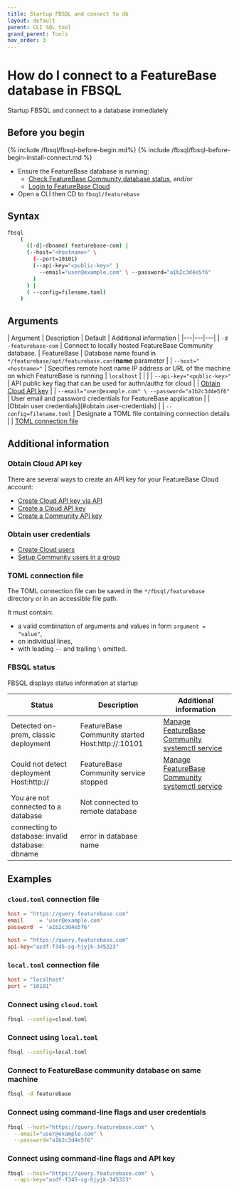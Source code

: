```yaml
---
title: Startup FBSQL and connect to db
layout: default
parent: CLI SQL tool
grand_parent: Tools
nav_order: 3
---
```


# How do I connect to a FeatureBase database in FBSQL

Startup FBSQL and connect to a database immediately

## Before you begin

{% include /fbsql/fbsql-before-begin.md%}
{% include /fbsql/fbsql-before-begin-install-connect.md %}
* Ensure the FeatureBase database is running:
  * [Check FeatureBase Community database status](/docs/community/com-config/com-config-service-fb-manage), and/or
  * [Login to FeatureBase Cloud](/docs/cloud/cloud-login)
* Open a CLI then CD to `fbsql/featurebase`

## Syntax

```sh
fbsql
    (
      ((-d|-dbname) featurebase-com) |
      (--host="<hostname>" \
        (--port=10101)
        (--api-key="<public-key>" |
          --email="user@example.com" \ --password="a1b2c3d4e5f6"
        )
      ) |
      ( --config=filename.toml)
    )
```

## Arguments

| Argument | Description | Default | Additional information |
|---|---|---|
| `-d`<br/>`-featurebase-com` | Connect to locally hosted FeatureBase Community database. | FeatureBase | Database name found in `*/featurebase/opt/featurebase.conf`**name** parameter |
| `--host="<hostname>"` | Specifies remote host name IP address or URL of the machine on which FeatureBase is running | `localhost` |  | |
| `--api-key="<public-key>"` | API public key flag that can be used for authn/authz for cloud |  | [Obtain Cloud API key](#obtain-cloud-api-key-additional) |
| `--email="user@example.com" \ --password="a1b2c3d4e5f6"` | User email and password credentials for FeatureBase application |  | [Obtain user credentials](#obtain user-credentials) |
| `--config=filename.toml` | Designate a TOML file containing connection details |  | [TOML connection file](#toml-connection-file)

## Additional information

### Obtain Cloud API key

There are several ways to create an API key for your FeatureBase Cloud account:

* [Create Cloud API key via API](https://api-docs-featurebase-cloud.redoc.ly/latest#operation/postKey)
* [Create a Cloud API key](/docs/cloud/cloud-auth/cloud-auth-manage)
* [Create a Community API key](/docs/community/com-auth/com-auth-key)

### Obtain user credentials

* [Create Cloud users](/docs/cloud/cloud-users/cloud-users-manage)
* [Setup Community users in a group](/docs/community/com-auth/com-auth-manage)

### TOML connection file

The TOML connection file can be saved in the `*/fbsql/featurebase` directory or in an accessible file path.

It must contain:
* a valid combination of arguments and values in form `argument = "value"`,
* on individual lines,
* with leading `--` and trailing `\` omitted.

### FBSQL status

FBSQL displays status information at startup

| Status | Description | Additional information |
|---|---|---|
| Detected on-prem, classic deployment | FeatureBase Community started<br/>Host:http://<hostname>:10101 | [Manage FeatureBase Community systemctl service](/docs/community/com-config/com-service-fb-manage) |
| Could not detect deployment<br/>Host:http://<hostname> | FeatureBase Community service stopped | [Manage FeatureBase Community systemctl service](/docs/community/com-config/com-service-fb-manage) |
| You are not connected to a database | Not connected to remote database |  |
| connecting to database: invalid database: dbname | error in database name |  |

## Examples

### `cloud.toml` connection file

```toml
host = "https://query.featurebase.com"
email     = 'user@example.com'
password  = 'a1b2c3d4e5f6'
```

```toml
host = "https://query.featurebase.com"
api-key="asdf-f345-sg-hjyjk-345323"
```

### `local.toml` connection file

```toml
host = "localhost"
port = "10101"
```

### Connect using `cloud.toml`

```sh
fbsql --config=cloud.toml
```

### Connect using `local.toml`

```sh
fbsql --config=local.toml
```

### Connect to FeatureBase community database on same machine

```sh
fbsql -d featurebase
```

### Connect using command-line flags and user credentials

```sh
fbsql --host="https://query.featurebase.com" \
  --email="user@example.com" \
  --password="a1b2c3d4e5f6"
```

### Connect using command-line flags and API key

```sh
fbsql --host="https://query.featurebase.com" \
  --api-key="asdf-f345-sg-hjyjk-345323"
```
